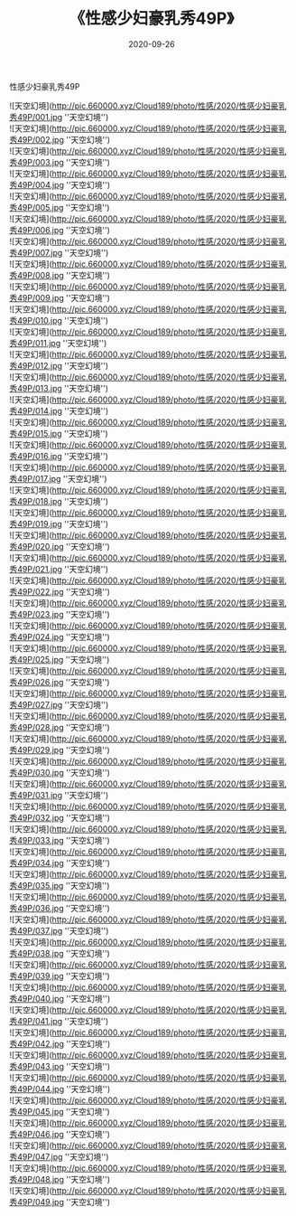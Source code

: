 ﻿---
layout: post
title:  《性感少妇豪乳秀49P》
date:   2020-09-26
img: http://pic.660000.xyz/Cloud189/photo/性感/2020/性感少妇豪乳秀49P/000.jpg
categories: [美女, 性感, 泳衣]
---

性感少妇豪乳秀49P



![天空幻境](http://pic.660000.xyz/Cloud189/photo/性感/2020/性感少妇豪乳秀49P/001.jpg ''天空幻境'') <br>
![天空幻境](http://pic.660000.xyz/Cloud189/photo/性感/2020/性感少妇豪乳秀49P/002.jpg ''天空幻境'') <br>
![天空幻境](http://pic.660000.xyz/Cloud189/photo/性感/2020/性感少妇豪乳秀49P/003.jpg ''天空幻境'') <br>
![天空幻境](http://pic.660000.xyz/Cloud189/photo/性感/2020/性感少妇豪乳秀49P/004.jpg ''天空幻境'') <br>
![天空幻境](http://pic.660000.xyz/Cloud189/photo/性感/2020/性感少妇豪乳秀49P/005.jpg ''天空幻境'') <br>
![天空幻境](http://pic.660000.xyz/Cloud189/photo/性感/2020/性感少妇豪乳秀49P/006.jpg ''天空幻境'') <br>
![天空幻境](http://pic.660000.xyz/Cloud189/photo/性感/2020/性感少妇豪乳秀49P/007.jpg ''天空幻境'') <br>
![天空幻境](http://pic.660000.xyz/Cloud189/photo/性感/2020/性感少妇豪乳秀49P/008.jpg ''天空幻境'') <br>
![天空幻境](http://pic.660000.xyz/Cloud189/photo/性感/2020/性感少妇豪乳秀49P/009.jpg ''天空幻境'') <br>
![天空幻境](http://pic.660000.xyz/Cloud189/photo/性感/2020/性感少妇豪乳秀49P/010.jpg ''天空幻境'') <br>
![天空幻境](http://pic.660000.xyz/Cloud189/photo/性感/2020/性感少妇豪乳秀49P/011.jpg ''天空幻境'') <br>
![天空幻境](http://pic.660000.xyz/Cloud189/photo/性感/2020/性感少妇豪乳秀49P/012.jpg ''天空幻境'') <br>
![天空幻境](http://pic.660000.xyz/Cloud189/photo/性感/2020/性感少妇豪乳秀49P/013.jpg ''天空幻境'') <br>
![天空幻境](http://pic.660000.xyz/Cloud189/photo/性感/2020/性感少妇豪乳秀49P/014.jpg ''天空幻境'') <br>
![天空幻境](http://pic.660000.xyz/Cloud189/photo/性感/2020/性感少妇豪乳秀49P/015.jpg ''天空幻境'') <br>
![天空幻境](http://pic.660000.xyz/Cloud189/photo/性感/2020/性感少妇豪乳秀49P/016.jpg ''天空幻境'') <br>
![天空幻境](http://pic.660000.xyz/Cloud189/photo/性感/2020/性感少妇豪乳秀49P/017.jpg ''天空幻境'') <br>
![天空幻境](http://pic.660000.xyz/Cloud189/photo/性感/2020/性感少妇豪乳秀49P/018.jpg ''天空幻境'') <br>
![天空幻境](http://pic.660000.xyz/Cloud189/photo/性感/2020/性感少妇豪乳秀49P/019.jpg ''天空幻境'') <br>
![天空幻境](http://pic.660000.xyz/Cloud189/photo/性感/2020/性感少妇豪乳秀49P/020.jpg ''天空幻境'') <br>
![天空幻境](http://pic.660000.xyz/Cloud189/photo/性感/2020/性感少妇豪乳秀49P/021.jpg ''天空幻境'') <br>
![天空幻境](http://pic.660000.xyz/Cloud189/photo/性感/2020/性感少妇豪乳秀49P/022.jpg ''天空幻境'') <br>
![天空幻境](http://pic.660000.xyz/Cloud189/photo/性感/2020/性感少妇豪乳秀49P/023.jpg ''天空幻境'') <br>
![天空幻境](http://pic.660000.xyz/Cloud189/photo/性感/2020/性感少妇豪乳秀49P/024.jpg ''天空幻境'') <br>
![天空幻境](http://pic.660000.xyz/Cloud189/photo/性感/2020/性感少妇豪乳秀49P/025.jpg ''天空幻境'') <br>
![天空幻境](http://pic.660000.xyz/Cloud189/photo/性感/2020/性感少妇豪乳秀49P/026.jpg ''天空幻境'') <br>
![天空幻境](http://pic.660000.xyz/Cloud189/photo/性感/2020/性感少妇豪乳秀49P/027.jpg ''天空幻境'') <br>
![天空幻境](http://pic.660000.xyz/Cloud189/photo/性感/2020/性感少妇豪乳秀49P/028.jpg ''天空幻境'') <br>
![天空幻境](http://pic.660000.xyz/Cloud189/photo/性感/2020/性感少妇豪乳秀49P/029.jpg ''天空幻境'') <br>
![天空幻境](http://pic.660000.xyz/Cloud189/photo/性感/2020/性感少妇豪乳秀49P/030.jpg ''天空幻境'') <br>
![天空幻境](http://pic.660000.xyz/Cloud189/photo/性感/2020/性感少妇豪乳秀49P/031.jpg ''天空幻境'') <br>
![天空幻境](http://pic.660000.xyz/Cloud189/photo/性感/2020/性感少妇豪乳秀49P/032.jpg ''天空幻境'') <br>
![天空幻境](http://pic.660000.xyz/Cloud189/photo/性感/2020/性感少妇豪乳秀49P/033.jpg ''天空幻境'') <br>
![天空幻境](http://pic.660000.xyz/Cloud189/photo/性感/2020/性感少妇豪乳秀49P/034.jpg ''天空幻境'') <br>
![天空幻境](http://pic.660000.xyz/Cloud189/photo/性感/2020/性感少妇豪乳秀49P/035.jpg ''天空幻境'') <br>
![天空幻境](http://pic.660000.xyz/Cloud189/photo/性感/2020/性感少妇豪乳秀49P/036.jpg ''天空幻境'') <br>
![天空幻境](http://pic.660000.xyz/Cloud189/photo/性感/2020/性感少妇豪乳秀49P/037.jpg ''天空幻境'') <br>
![天空幻境](http://pic.660000.xyz/Cloud189/photo/性感/2020/性感少妇豪乳秀49P/038.jpg ''天空幻境'') <br>
![天空幻境](http://pic.660000.xyz/Cloud189/photo/性感/2020/性感少妇豪乳秀49P/039.jpg ''天空幻境'') <br>
![天空幻境](http://pic.660000.xyz/Cloud189/photo/性感/2020/性感少妇豪乳秀49P/040.jpg ''天空幻境'') <br>
![天空幻境](http://pic.660000.xyz/Cloud189/photo/性感/2020/性感少妇豪乳秀49P/041.jpg ''天空幻境'') <br>
![天空幻境](http://pic.660000.xyz/Cloud189/photo/性感/2020/性感少妇豪乳秀49P/042.jpg ''天空幻境'') <br>
![天空幻境](http://pic.660000.xyz/Cloud189/photo/性感/2020/性感少妇豪乳秀49P/043.jpg ''天空幻境'') <br>
![天空幻境](http://pic.660000.xyz/Cloud189/photo/性感/2020/性感少妇豪乳秀49P/044.jpg ''天空幻境'') <br>
![天空幻境](http://pic.660000.xyz/Cloud189/photo/性感/2020/性感少妇豪乳秀49P/045.jpg ''天空幻境'') <br>
![天空幻境](http://pic.660000.xyz/Cloud189/photo/性感/2020/性感少妇豪乳秀49P/046.jpg ''天空幻境'') <br>
![天空幻境](http://pic.660000.xyz/Cloud189/photo/性感/2020/性感少妇豪乳秀49P/047.jpg ''天空幻境'') <br>
![天空幻境](http://pic.660000.xyz/Cloud189/photo/性感/2020/性感少妇豪乳秀49P/048.jpg ''天空幻境'') <br>
![天空幻境](http://pic.660000.xyz/Cloud189/photo/性感/2020/性感少妇豪乳秀49P/049.jpg ''天空幻境'') <br>